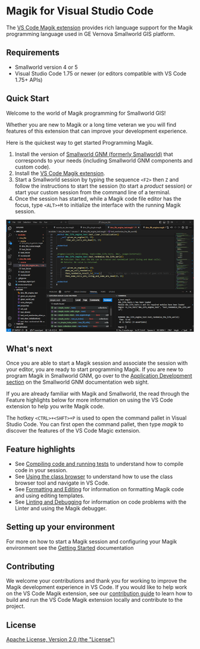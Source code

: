 # Magik for Visual Studio Code

The [VS Code Magik extension](https://marketplace.visualstudio.com/items?itemName=ge-smallworld.magik-vscode) provides rich language support for the Magik programming language used in GE Vernova Smallworld GIS platform.

## Requirements

* Smallworld version 4 or 5
* Visual Studio Code 1.75 or newer (or editors compatible with VS Code 1.75+ APIs)

## Quick Start

Welcome to the world of Magik programming for Smallworld GIS!

Whether you are new to Magik or a long time veteran we you will find features of this extension that can improve your development experience.

Here is the quickest way to get started Programming Magik.

1. Install the version of [Smallworld GNM (formerly Smallworld)](https://www.ge.com/digital/applications/smallworld-gis-geospatial-asset-management) that corresponds to your needs (including Smallworld GNM components and custom code).
2. Install the [VS Code Magik extension](https://marketplace.visualstudio.com/items?itemName=ge-smallworld.magik-vscode).
3. Start a Smallworld session by typing the sequence `<F2>` then `Z` and follow the instructions to start the session (to start a _product_ session) or
start your custom session from the command line of a terminal.  
4. Once the session has started, while a Magik code file editor has the focus, type `<ALT>+M` to initialize the interface with the running Magik session.

![magik-vscode](./docs/images/basic_screenshot.png)

## What's next

Once you are able to start a Magik session and associate the session with your editor, you are ready to start programming Magik.  If you are new to program Magik in Smallworld GNM, go over to the [Application Development section](https://smallworld.gedigitalenergy.com/documentation/sw53/en/swDocs5.htm#../Subsystems/AppDev/Content/A_Navigation/Pages/HomeAppDev5.htm?TocPath=Technology%2520platform%257CApplication%2520Development%2520(Magik)%257C_____1) on the Smallworld GNM documentation web sight.

If you are already familiar with Magik and Smallworld, the read through the Feature highlights below for more information on using the VS Code extension to help you write Magik code.

The hotkey `<CTRL>+<SHFT>+P` is used to open the command pallet in Visual Studio Code.  You can first open the command pallet, then type _magik_ to discover the features of the VS Code Magic extension.

## Feature highlights

* See [Compiling code and running tests](./docs/compiling.md) to understand how to compile code in your session.
* See [Using the class browser](./docs/navigation.md) to understand how to use the class browser tool and navigate in VS Code.
* See [Formatting and Editing](./docs/formatting.md) for information on formatting Magik code and using editing templates.
* See [Linting and Debugging](./docs/debugging.md) for information on code problems with the Linter and using the Magik debugger.

## Setting up your environment

For more on how to start a Magik session and configuring your Magik environment see the [Getting Started](./docs/getting_started.md) documentation

## Contributing

We welcome your contributions and thank you for working to improve the Magik development experience in VS Code. If you would like to help work on the VS Code Magik extension, see our [contribution guide](./docs/contributing.md) to learn how to build and run the VS Code Magik extension locally and contribute to the project.

## License

[Apache License, Version 2.0 (the "License")](./copyright-magik-vscode.md)
